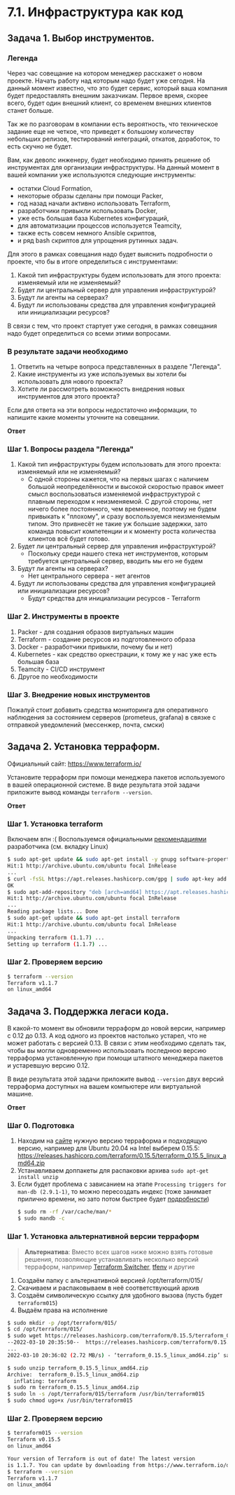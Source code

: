 # 7.1. Инфраструктура как код

## Задача 1. Выбор инструментов. 
 
### Легенда
 
Через час совещание на котором менеджер расскажет о новом проекте. Начать работу над которым надо 
будет уже сегодня. 
На данный момент известно, что это будет сервис, который ваша компания будет предоставлять внешним заказчикам.
Первое время, скорее всего, будет один внешний клиент, со временем внешних клиентов станет больше.

Так же по разговорам в компании есть вероятность, что техническое задание еще не четкое, что приведет к большому
количеству небольших релизов, тестирований интеграций, откатов, доработок, то есть скучно не будет.  
   
Вам, как девопс инженеру, будет необходимо принять решение об инструментах для организации инфраструктуры.
На данный момент в вашей компании уже используются следующие инструменты: 
- остатки Сloud Formation, 
- некоторые образы сделаны при помощи Packer,
- год назад начали активно использовать Terraform, 
- разработчики привыкли использовать Docker, 
- уже есть большая база Kubernetes конфигураций, 
- для автоматизации процессов используется Teamcity, 
- также есть совсем немного Ansible скриптов, 
- и ряд bash скриптов для упрощения рутинных задач.  

Для этого в рамках совещания надо будет выяснить подробности о проекте, что бы в итоге определиться с инструментами:

1. Какой тип инфраструктуры будем использовать для этого проекта: изменяемый или не изменяемый?
1. Будет ли центральный сервер для управления инфраструктурой?
1. Будут ли агенты на серверах?
1. Будут ли использованы средства для управления конфигурацией или инициализации ресурсов? 
 
В связи с тем, что проект стартует уже сегодня, в рамках совещания надо будет определиться со всеми этими вопросами.

### В результате задачи необходимо

1. Ответить на четыре вопроса представленных в разделе "Легенда". 
1. Какие инструменты из уже используемых вы хотели бы использовать для нового проекта? 
1. Хотите ли рассмотреть возможность внедрения новых инструментов для этого проекта? 

Если для ответа на эти вопросы недостаточно информации, то напишите какие моменты уточните на совещании.

**Ответ**

### Шаг 1. Вопросы раздела "Легенда"

1. Какой тип инфраструктуры будем использовать для этого проекта: изменяемый или не изменяемый?
   * С одной стороны кажется, что на первых шагах с наличием большой неопределённости и высокой скоростью правок имеет смысл воспользоваться изменяемой инфраструктурой с плавным переходом к неизменяемой. С другой стороны, нет ничего более постоянного, чем временное, поэтому не будем привыкать к "плохому", и сразу воспользуемся неизменяемым типом. Это привнесёт не такие уж большие задержки, зато команда повысит компетенции и к моменту роста количества клиентов всё будет готово.
2. Будет ли центральный сервер для управления инфраструктурой?
   * Поскольку среди нашего стека нет инструментов, которым требуется центральный сервер, вводить мы его не будем
3. Будут ли агенты на серверах?
   * Нет центрального сервера - нет агентов
4. Будут ли использованы средства для управления конфигурацией или инициализации ресурсов? 
   * Будут средства для инициализации ресурсов - Terraform

### Шаг 2. Инструменты в проекте

1. Packer - для создания образов виртуальных машин
2. Terraform - создание ресурсов из подготовленного образа
3. Docker - разработчики привыкли, почему бы и нет)
4. Kubernetes - как средство оркестрации, к тому же у нас уже есть большая база
5. Teamcity - CI/CD инструмент
6. Другое по необходимости

### Шаг 3. Внедрение новых инструментов

Пожалуй стоит добавить средства мониторинга для оперативного наблюдения за состоянием серверов (prometeus, grafana) в связке с отправкой уведомлений (мессенжер, почта, смски)


## Задача 2. Установка терраформ. 

Официальный сайт: https://www.terraform.io/

Установите терраформ при помощи менеджера пакетов используемого в вашей операционной системе.
В виде результата этой задачи приложите вывод команды `terraform --version`.

**Ответ**

### Шаг 1. Установка terraform

Включаем впн :(
Воспользуемся официальными [рекомендациями](https://learn.hashicorp.com/tutorials/terraform/install-cli?in=terraform/aws-get-started#install-terraform) разработчика (см. вкладку Linux)

```bash
$ sudo apt-get update && sudo apt-get install -y gnupg software-properties-common curl
Hit:1 http://archive.ubuntu.com/ubuntu focal InRelease
...
$ curl -fsSL https://apt.releases.hashicorp.com/gpg | sudo apt-key add -
OK
$ sudo apt-add-repository "deb [arch=amd64] https://apt.releases.hashicorp.com $(lsb_release -cs) main"
Hit:1 http://archive.ubuntu.com/ubuntu focal InRelease
...
Reading package lists... Done
$ sudo apt-get update && sudo apt-get install terraform
Hit:1 http://archive.ubuntu.com/ubuntu focal InRelease
...
Unpacking terraform (1.1.7) ...
Setting up terraform (1.1.7) ...
```

### Шаг 2. Проверяем версию

```bash
$ terraform --version
Terraform v1.1.7
on linux_amd64
```


## Задача 3. Поддержка легаси кода. 

В какой-то момент вы обновили терраформ до новой версии, например с 0.12 до 0.13. 
А код одного из проектов настолько устарел, что не может работать с версией 0.13. 
В связи с этим необходимо сделать так, чтобы вы могли одновременно использовать последнюю версию терраформа установленную при помощи
штатного менеджера пакетов и устаревшую версию 0.12. 

В виде результата этой задачи приложите вывод `--version` двух версий терраформа доступных на вашем компьютере 
или виртуальной машине.

**Ответ**

### Шаг 0. Подготовка

1. Находим на [сайте](https://releases.hashicorp.com/terraform/) нужную версию терраформа и подходящую версию, например для Ubuntu 20.04 на Intel выберем 0.15.5: https://releases.hashicorp.com/terraform/0.15.5/terraform_0.15.5_linux_amd64.zip
2. Устанавливаем доппакеты для распаковки архива `sudo apt-get install unzip`
3. Если будет проблема с зависанием на этапе `Processing triggers for man-db (2.9.1-1)`, то можно пересоздать индекс (тоже занимает прилично времени, но зато потом быстрее будет [подробности](https://thelinuxuser.com/fix-processing-triggers-for-man-db/))
   ```bash
   $ sudo rm -rf /var/cache/man/*
   $ sudo mandb -c
   ```
   
### Шаг 1. Установка альтернативной версии терраформ

> **Альтернатива**: Вместо всех шагов ниже можно взять готовые решения, позволяющие устанавливать несколько версий терраформ, например [Terraform Switcher](https://github.com/warrensbox/terraform-switcher#terraform-switcher), [tfenv](https://github.com/tfutils/tfenv#tfenv) и другие

1. Создаём папку с альтернативной версией /opt/terraform/015/
2. Скачиваем и распаковываем в неё соответствующий архив
3. Создаём символическую ссылку для удобного вызова (пусть будет `terraform015`)
4. Выдаём права на исполнение

```bash
$ sudo mkdir -p /opt/terraform/015/
$ cd /opt/terraform/015/
$ sudo wget https://releases.hashicorp.com/terraform/0.15.5/terraform_0.15.5_linux_amd64.zip
--2022-03-10 20:35:50--  https://releases.hashicorp.com/terraform/0.15.5/terraform_0.15.5_linux_amd64.zip
...
2022-03-10 20:36:02 (2.72 MB/s) - ‘terraform_0.15.5_linux_amd64.zip’ saved [33043317/33043317]

$ sudo unzip terraform_0.15.5_linux_amd64.zip
Archive:  terraform_0.15.5_linux_amd64.zip
  inflating: terraform
$ sudo rm terraform_0.15.5_linux_amd64.zip
$ sudo ln -s /opt/terraform/015/terraform /usr/bin/terraform015
$ sudo chmod ugo+x /usr/bin/terraform015
```



### Шаг 2. Проверяем версию

```bash
$ terraform015 --version
Terraform v0.15.5
on linux_amd64

Your version of Terraform is out of date! The latest version
is 1.1.7. You can update by downloading from https://www.terraform.io/downloads.html
$ terraform --version
Terraform v1.1.7
on linux_amd64
```
